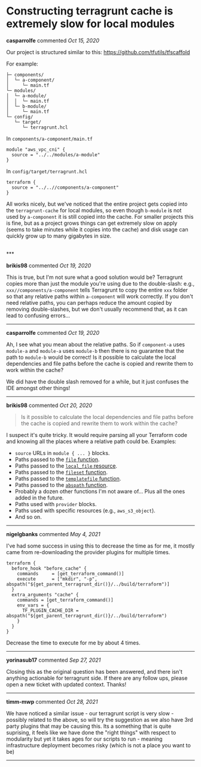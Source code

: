 # Constructing terragrunt cache is extremely slow for local modules

**casparrolfe** commented *Oct 15, 2020*

Our project is structured similar to this: https://github.com/tfutils/tfscaffold

For example:

```
├─ components/
│  └─ a-component/
│     └─ main.tf
└─ modules/
│  └─ a-module/
│  │  └─ main.tf
│  └─ b-module/
│     └─ main.tf
└─ config/
   └─ target/
      └─ terragrunt.hcl
```

In `components/a-component/main.tf`
```
module "aws_vpc_cni" {
  source = "../../modules/a-module"
}
```

In `config/target/terragrunt.hcl`
```
terraform {
  source = "../..//components/a-component"
}
```

All works nicely, but we've noticed that the entire project gets copied into the `terragrunt-cache` for local modules, so even though `b-module` is not used by `a-component` it is still copied into the cache. For smaller projects this is fine, but as a project grows things can get extremely slow on apply (seems to take minutes while it copies into the cache) and disk usage can quickly grow up to many gigabytes in size.


<br />
***


**brikis98** commented *Oct 19, 2020*

This is true, but I'm not sure what a good solution would be? Terragrunt copies more than just the module you're using due to the double-slash: e.g., `xxx//components/a-component` tells Terragrunt to copy the entire `xxx` folder so that any relative paths within `a-component` will work correctly. If you don't need relative paths, you can perhaps reduce the amount copied by removing double-slashes, but we don't usually recommend that, as it can lead to confusing errors...
***

**casparrolfe** commented *Oct 19, 2020*

Ah, I see what you mean about the relative paths. So if `component-a` uses `module-a` and `module-a` uses `module-b` then there is no guarantee that the path to `module-b` would be correct! Is it possible to calculate the local dependencies and file paths before the cache is copied and rewrite them to work within the cache?

We did have the double slash removed for a while, but it just confuses the IDE amongst other things!
***

**brikis98** commented *Oct 20, 2020*

> Is it possible to calculate the local dependencies and file paths before the cache is copied and rewrite them to work within the cache?

I suspect it's quite tricky. It would require parsing all your Terraform code and knowing all the places where a relative path could be. Examples:

- `source` URLs in `module { ... }` blocks. 
- Paths passed to the [`file` function](https://www.terraform.io/docs/configuration/functions/file.html).
- Paths passed to the [`local_file` resource](https://registry.terraform.io/providers/hashicorp/local/latest/docs/data-sources/file).
- Paths passed to the [`fileset` function](https://www.terraform.io/docs/configuration/functions/fileset.html).
- Paths passed to the [`templatefile` function](https://www.terraform.io/docs/configuration/functions/templatefile.html).
- Paths passed to the [`abspath` function](https://www.terraform.io/docs/configuration/functions/abspath.html).
- Probably a dozen other functions I'm not aware of... Plus all the ones added in the future.
- Paths used with `provider` blocks. 
- Paths used with specific resources (e.g., `aws_s3_object`).
- And so on.
***

**nigelgbanks** commented *May 4, 2021*

I've had some success in using this to decrease the time as for me, it mostly came from re-downloading the provider plugins for multiple times.
```hcl
terraform {
  before_hook "before_cache" {
    commands     = [get_terraform_command()]
    execute      = ["mkdir", "-p", abspath("${get_parent_terragrunt_dir()}/../build/terraform")]
  }
  extra_arguments "cache" {
    commands = [get_terraform_command()]
    env_vars = {
      TF_PLUGIN_CACHE_DIR = abspath("${get_parent_terragrunt_dir()}/../build/terraform")
    }
  }
}
```

Decrease the time to execute for me by about 4 times.
***

**yorinasub17** commented *Sep 27, 2021*

Closing this as the original question has been answered, and there isn't anything actionable for terragrunt side. If there are any follow ups, please open a new ticket with updated context. Thanks!
***

**timm-mwp** commented *Oct 28, 2021*

We have noticed a similar issue - our terragrunt script is very slow - possibly related to the above, so will try the suggestion as we also have 3rd party plugins that may be causing this. Its a something that is quite suprising, it feels like we have done the "right things" with respect to modularity but yet it takes ages for our scripts to run - meaning infrastructure deployment becomes risky (which is not a place you want to be)
***

